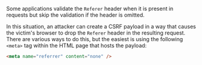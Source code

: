 Some applications validate the `Referer` header when it is present in requests but skip the validation if the header is omitted.

In this situation, an attacker can create a CSRF payload in a way that causes the victim's browser to drop the `Referer` header in the resulting request. There are various ways to do this, but the easiest is using the following `<meta>` tag within the HTML page that hosts the payload:
```html
<meta name="referrer" content="none" />
```